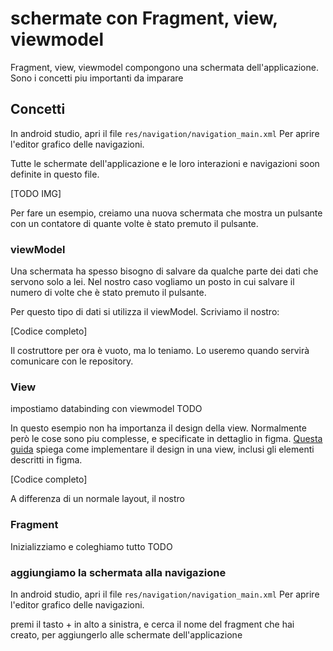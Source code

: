 
# schermate con Fragment, view, viewmodel

Fragment, view, viewmodel compongono una schermata dell'applicazione. Sono i concetti piu importanti da imparare

## Concetti

In android studio, apri il file `res/navigation/navigation_main.xml`
Per aprire l'editor grafico delle navigazioni.

Tutte le schermate dell'applicazione e le loro interazioni e navigazioni
soon definite in questo file.

[TODO IMG]


Per fare un esempio, creiamo una nuova schermata che mostra un pulsante
con un contatore di quante volte è stato premuto il pulsante.

### viewModel
Una schermata ha spesso bisogno di salvare da qualche parte dei dati che servono solo a lei. Nel nostro caso vogliamo un posto in cui salvare il numero di volte che è stato premuto il pulsante.

Per questo tipo di dati si utilizza il viewModel. Scriviamo il nostro:

[Codice completo]

Il costruttore per ora è vuoto, ma lo teniamo. Lo useremo quando servirà comunicare con le repository.


### View
impostiamo databinding con viewmodel TODO

In questo esempio non ha importanza il design della view. Normalmente però le cose
sono piu complesse, e specificate in dettaglio in figma.
[Questa guida](./view-design.it.md) spiega come implementare il design in una view, inclusi gli elementi descritti in figma.

[Codice completo]

A differenza di un normale layout, il nostro 

### Fragment
Inizializziamo e coleghiamo tutto TODO

### aggiungiamo la schermata alla navigazione

In android studio, apri il file `res/navigation/navigation_main.xml`
Per aprire l'editor grafico delle navigazioni.

premi il tasto + in alto a sinistra, e cerca il nome del fragment che hai creato, per aggiungerlo alle schermate dell'applicazione

